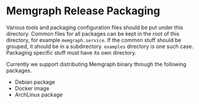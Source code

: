 # Memgraph Release Packaging

Various tools and packaging configuration files should be put under this
directory. Common files for all packages can be kept in the root of this
directory, for example `memgraph.service`. If the common stuff should be
grouped, it should be in a subdirectory. `examples` directory is one such
case. Packaging specific stuff must have its own directory.

Currently we support distributing Memgraph binary through the following
packages.

  * Debian package
  * Docker image
  * ArchLinux package
